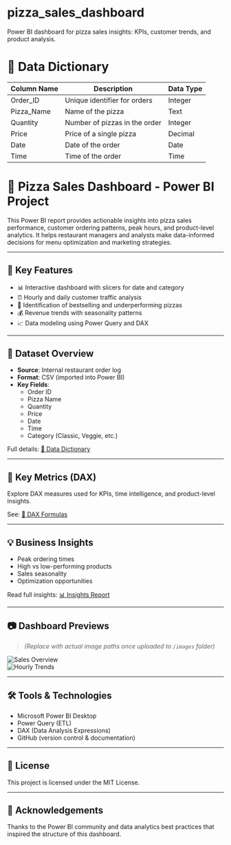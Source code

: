 # pizza_sales_dashboard
Power BI dashboard for pizza sales insights: KPIs, customer trends, and product analysis.


# 📘 Data Dictionary

| Column Name  | Description                    | Data Type |
|--------------|--------------------------------|-----------|
| Order_ID     | Unique identifier for orders   | Integer   |
| Pizza_Name   | Name of the pizza              | Text      |
| Quantity     | Number of pizzas in the order  | Integer   |
| Price        | Price of a single pizza        | Decimal   |
| Date         | Date of the order              | Date      |
| Time         | Time of the order              | Time      |

# 🍕 Pizza Sales Dashboard - Power BI Project

This Power BI report provides actionable insights into pizza sales performance, customer ordering patterns, peak hours, and product-level analytics. It helps restaurant managers and analysts make data-informed decisions for menu optimization and marketing strategies.

---

## 🚀 Key Features

- 📊 Interactive dashboard with slicers for date and category
- ⏰ Hourly and daily customer traffic analysis
- 🍕 Identification of bestselling and underperforming pizzas
- 💰 Revenue trends with seasonality patterns
- 📈 Data modeling using Power Query and DAX

---

## 📁 Dataset Overview

- **Source**: Internal restaurant order log
- **Format**: CSV (imported into Power BI)
- **Key Fields**:
  - Order ID
  - Pizza Name
  - Quantity
  - Price
  - Date
  - Time
  - Category (Classic, Veggie, etc.)

Full details: [📘 Data Dictionary](https://github.com/Oacquah31/pizza_sales_dashboard/blob/main/Pizza%2BPlace%2BSales.zip)

---

## 🔢 Key Metrics (DAX)

Explore DAX measures used for KPIs, time intelligence, and product-level insights.

See: [📐 DAX Formulas](https://github.com/Oacquah31/pizza_sales_dashboard/commit/2d7181dd004763c9bf51d474c63a770c879c55db)

---

## 💡 Business Insights

- Peak ordering times
- High vs low-performing products
- Sales seasonality
- Optimization opportunities

Read full insights: [📊 Insights Report](https://github.com/Oacquah31/pizza_sales_dashboard/blob/main/docs/insights_report.md)

---

## 📷 Dashboard Previews

> *(Replace with actual image paths once uploaded to `/images` folder)*

![Sales Overview](images/sales-overview.png)  
![Hourly Trends](images/hourly-trends.png)

---

## 🛠 Tools & Technologies

- Microsoft Power BI Desktop
- Power Query (ETL)
- DAX (Data Analysis Expressions)
- GitHub (version control & documentation)

---

## 📝 License

This project is licensed under the MIT License.

---

## 🙌 Acknowledgements

Thanks to the Power BI community and data analytics best practices that inspired the structure of this dashboard.
